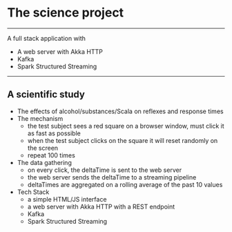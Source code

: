 # The science project

---

A full stack application with
- A web server with Akka HTTP
- Kafka
- Spark Structured Streaming

---

## A scientific study

- The effects of alcohol/substances/Scala on reflexes and response times
- The mechanism
  - the test subject sees a red square on a browser window, must click it as fast as possible
  - when the test subject clicks on the square it will reset randomly on the screen
  - repeat 100 times
- The data gathering
  - on every click, the deltaTime is sent to the web server
  - the web server sends the deltaTime to a streaming pipeline
  - deltaTimes are aggregated on a rolling average of the past 10 values
- Tech Stack
  - a simple HTML/JS interface
  - a web server with Akka HTTP with a REST endpoint
  - Kafka
  - Spark Structured Streaming